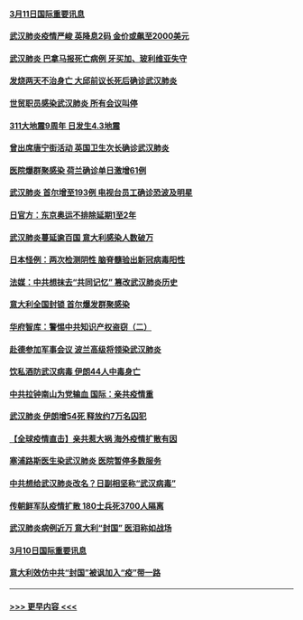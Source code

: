 #### [3月11日国际重要讯息](../pages/prog202/a102797161.md?t=03112031) 
#### [武汉肺炎疫情严峻 英降息2码 金价或飙至2000美元](../pages/prog202/a102797092.md?t=03112031) 
#### [武汉肺炎 巴拿马报死亡病例 牙买加、玻利维亚失守](../pages/prog202/a102797062.md?t=03112031) 
#### [发烧两天不治身亡 大邱前议长死后确诊武汉肺炎](../pages/prog202/a102797043.md?t=03112031) 
#### [世贸职员感染武汉肺炎 所有会议叫停](../pages/prog202/a102797001.md?t=03112031) 
#### [311大地震9周年 日发生4.3地震](../pages/prog202/a102797004.md?t=03112031) 
#### [曾出席唐宁街活动 英国卫生次长确诊武汉肺炎](../pages/prog202/a102796948.md?t=03112031) 
#### [医院爆群聚感染 荷兰确诊单日激增61例](../pages/prog202/a102796928.md?t=03112031) 
#### [武汉肺炎 首尔增至193例 电视台员工确诊恐波及明星](../pages/prog202/a102796886.md?t=03112031) 
#### [日官方：东京奥运不排除延期1至2年](../pages/prog202/a102796890.md?t=03112031) 
#### [武汉肺炎蔓延逾百国 意大利感染人数破万](../pages/prog202/a102796746.md?t=03112031) 
#### [日本怪例：两次检测阴性 脑脊髓验出新冠病毒阳性](../pages/prog202/a102796700.md?t=03112031) 
#### [法媒：中共想抹去“共同记忆” 篡改武汉肺炎历史](../pages/prog202/a102796607.md?t=03112031) 
#### [意大利全国封锁 首尔爆发群聚感染](../pages/prog202/a102796574.md?t=03112031) 
#### [华府智库：警惕中共知识产权盗窃（二）](../pages/prog202/a102796570.md?t=03112031) 
#### [赴德参加军事会议 波兰高级将领染武汉肺炎](../pages/prog202/a102796549.md?t=03112031) 
#### [饮私酒防武汉病毒 伊朗44人中毒身亡](../pages/prog202/a102796503.md?t=03112031) 
#### [中共拉钟南山为党输血 国际：亲共疫情重](../pages/prog202/a102796486.md?t=03112031) 
#### [武汉肺炎 伊朗增54死 释放约7万名囚犯](../pages/prog202/a102796475.md?t=03112031) 
#### [【全球疫情直击】亲共惹大祸 海外疫情扩散有因](../pages/prog202/a102796399.md?t=03112031) 
#### [塞浦路斯医生染武汉肺炎 医院暂停多数服务](../pages/prog202/a102796329.md?t=03112031) 
#### [中共想给武汉肺炎改名？日副相坚称“武汉病毒”](../pages/prog202/a102796323.md?t=03112031) 
#### [传朝鲜军队疫情扩散 180士兵死3700人隔离](../pages/prog202/a102796288.md?t=03112031) 
#### [武汉肺炎病例近万 意大利“封国” 医泪称如战场](../pages/prog202/a102796246.md?t=03112031) 
#### [3月10日国际重要讯息](../pages/prog202/a102796259.md?t=03112031) 
#### [意大利效仿中共“封国”被讽加入“疫”带一路](../pages/prog202/a102796225.md?t=03112031) 

----
#### [ >>> 更早内容 <<< ](../indexes/prog202-earlier.md)

